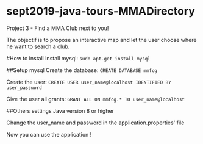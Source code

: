 # sept2019-java-tours-MMADirectory
Project 3 - Find a MMA Club next to you!

The objectif is to propose an interactive map and let the user choose where he want to search a club.

#How to install
Install mysql:
`sudo apt-get install mysql`

##Setup mysql
Create the database:
`CREATE DATABASE mmfcg`

Create the user:
`CREATE USER user_name@localhost IDENTIFIED BY user_password`

Give the user all grants:
`GRANT ALL ON mmfcg.* TO user_name@localhost`

##Others settings
Java version 8 or higher

Change the user_name and password in the application.properties' file

Now you can use the application !
